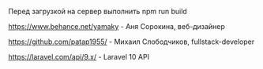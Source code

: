 Перед загрузкой на сервер выполнить 
npm run build


https://www.behance.net/yamaky - Аня Сорокина, веб-дизайнер 

https://github.com/patap1955/ - Михаил Слободчиков, fullstack-developer

https://laravel.com/api/9.x/ - Laravel 10 API